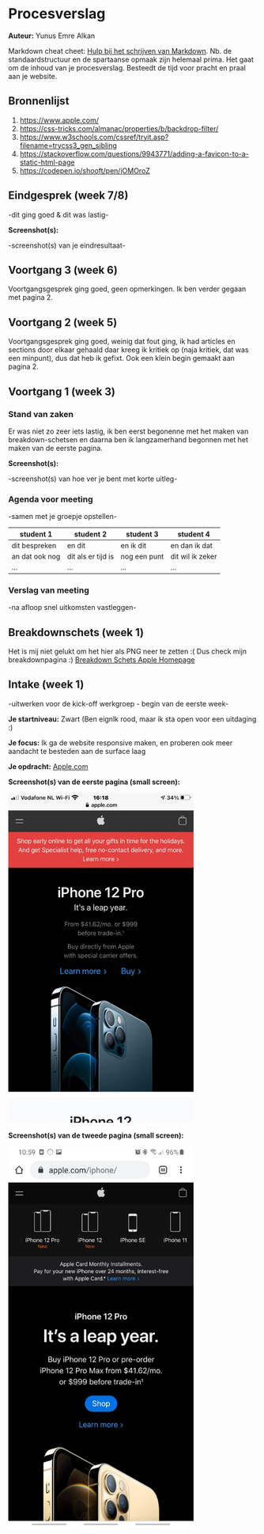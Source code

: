 # Procesverslag
**Auteur:** Yunus Emre Alkan

Markdown cheat cheet: [Hulp bij het schrijven van Markdown](https://github.com/adam-p/markdown-here/wiki/Markdown-Cheatsheet). Nb. de standaardstructuur en de spartaanse opmaak zijn helemaal prima. Het gaat om de inhoud van je procesverslag. Besteedt de tijd voor pracht en praal aan je website.



## Bronnenlijst
1. https://www.apple.com/
2. https://css-tricks.com/almanac/properties/b/backdrop-filter/
3. https://www.w3schools.com/cssref/tryit.asp?filename=trycss3_gen_sibling
4. https://stackoverflow.com/questions/9943771/adding-a-favicon-to-a-static-html-page
5. https://codepen.io/shooft/pen/jOMOroZ



## Eindgesprek (week 7/8)

-dit ging goed & dit was lastig-

**Screenshot(s):**

-screenshot(s) van je eindresultaat-



## Voortgang 3 (week 6)

Voortgangsgesprek ging goed, geen opmerkingen. Ik ben verder gegaan met pagina 2.



## Voortgang 2 (week 5)

Voortgangsgesprek ging goed, weinig dat fout ging, ik had articles en sections door elkaar gehaald daar kreeg ik kritiek op (naja kritiek, dat was een minpunt), dus dat heb ik gefixt. Ook een klein begin gemaakt aan pagina 2.


## Voortgang 1 (week 3)

### Stand van zaken

Er was niet zo zeer iets lastig, ik ben eerst begonenne met het maken van breakdown-schetsen en daarna ben ik langzamerhand begonnen met het maken van de eerste pagina.

**Screenshot(s):**

-screenshot(s) van hoe ver je bent met korte uitleg-

### Agenda voor meeting

-samen met je groepje opstellen-

| student 1      | student 2          | student 3    | student 4        |
| ---            | ---                | ---          | ---              |
| dit bespreken  | en dit             | en ik dit    | en dan ik dat    |
| an dat ook nog | dit als er tijd is | nog een punt | dit wil ik zeker |
| ...            | ...                | ...          | ...              |

### Verslag van meeting

-na afloop snel uitkomsten vastleggen-



## Breakdownschets (week 1)

Het is mij niet gelukt om het hier als PNG neer te zetten :(
Dus check mijn breakdownpagina :) <a href="https://yunusemrecmd.github.io/blokweb/breakdownschets.html">Breakdown Schets Apple Homepage</a>


## Intake (week 1)
-uitwerken voor de kick-off werkgroep - begin van de eerste week-

**Je startniveau:** Zwart (Ben eignlk rood, maar ik sta open voor een uitdaging :)

**Je focus:** Ik ga de website responsive maken, en proberen ook meer aandacht te besteden aan de surface laag

**Je opdracht:** <a href="https://www.apple.com/">Apple.com</a>

**Screenshot(s) van de eerste pagina (small screen):**

<img src="images/apple-website-homepage-smallscreen.jpeg" width="375px" alt="Apple Homepage">

**Screenshot(s) van de tweede pagina (small screen):**

<img src="images/apple-website-iphonepage-smallscreen.jpeg" width="375px" alt="Apple Iphone12 pagina">
